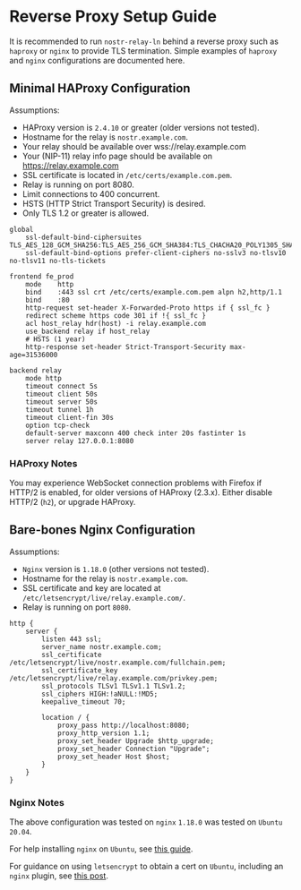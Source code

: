 # Reverse Proxy Setup Guide

It is recommended to run `nostr-relay-ln` behind a reverse proxy such
as `haproxy` or `nginx` to provide TLS termination.  Simple examples
of `haproxy` and `nginx` configurations are documented here.

## Minimal HAProxy Configuration

Assumptions:

* HAProxy version is `2.4.10` or greater (older versions not tested).
* Hostname for the relay is `nostr.example.com`.
* Your relay should be available over wss://relay.example.com
* Your (NIP-11) relay info page should be available on https://relay.example.com
* SSL certificate is located in `/etc/certs/example.com.pem`.
* Relay is running on port 8080.
* Limit connections to 400 concurrent.
* HSTS (HTTP Strict Transport Security) is desired.
* Only TLS 1.2 or greater is allowed.

```
global
    ssl-default-bind-ciphersuites TLS_AES_128_GCM_SHA256:TLS_AES_256_GCM_SHA384:TLS_CHACHA20_POLY1305_SHA256
    ssl-default-bind-options prefer-client-ciphers no-sslv3 no-tlsv10 no-tlsv11 no-tls-tickets

frontend fe_prod
    mode    http
    bind    :443 ssl crt /etc/certs/example.com.pem alpn h2,http/1.1
    bind    :80
    http-request set-header X-Forwarded-Proto https if { ssl_fc }
    redirect scheme https code 301 if !{ ssl_fc }
    acl host_relay hdr(host) -i relay.example.com
    use_backend relay if host_relay
    # HSTS (1 year)
    http-response set-header Strict-Transport-Security max-age=31536000

backend relay
    mode http
    timeout connect 5s
    timeout client 50s
    timeout server 50s
    timeout tunnel 1h
    timeout client-fin 30s
    option tcp-check
    default-server maxconn 400 check inter 20s fastinter 1s
    server relay 127.0.0.1:8080
```

### HAProxy Notes

You may experience WebSocket connection problems with Firefox if
HTTP/2 is enabled, for older versions of HAProxy (2.3.x).  Either
disable HTTP/2 (`h2`), or upgrade HAProxy.

## Bare-bones Nginx Configuration

Assumptions:

* `Nginx` version is `1.18.0` (other versions not tested).
* Hostname for the relay is `nostr.example.com`.
* SSL certificate and key are located at `/etc/letsencrypt/live/relay.example.com/`.
* Relay is running on port `8080`.

```
http {
    server {
        listen 443 ssl;
        server_name nostr.example.com;
        ssl_certificate /etc/letsencrypt/live/nostr.example.com/fullchain.pem;
        ssl_certificate_key /etc/letsencrypt/live/relay.example.com/privkey.pem;
        ssl_protocols TLSv1 TLSv1.1 TLSv1.2;
        ssl_ciphers HIGH:!aNULL:!MD5;
        keepalive_timeout 70;

        location / {
            proxy_pass http://localhost:8080;
            proxy_http_version 1.1;
            proxy_set_header Upgrade $http_upgrade;
            proxy_set_header Connection "Upgrade";
            proxy_set_header Host $host;
        }
    }
}
```

### Nginx Notes

The above configuration was tested on `nginx` `1.18.0` was tested on `Ubuntu 20.04`.

For help installing `nginx` on `Ubuntu`, see [this guide](https://www.digitalocean.com/community/tutorials/how-to-install-nginx-on-ubuntu-20-04).

For guidance on using `letsencrypt` to obtain a cert on `Ubuntu`, including an `nginx` plugin, see [this post](https://www.digitalocean.com/community/tutorials/how-to-secure-nginx-with-let-s-encrypt-on-ubuntu-20-04).
